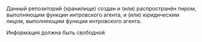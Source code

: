 Данный репозиторий (хранилище) создан и (или) распространён пиром, выполняющим функции интровского агента, и (или) юридическим лицом, выполняющим функции интровского агента.


Информация должна быть свободной
